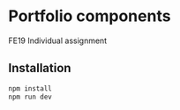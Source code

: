 # Portfolio components

FE19 Individual assignment

## Installation

```bash
npm install
npm run dev
```
